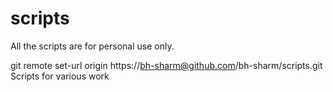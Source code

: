 # scripts
All the scripts are for personal use only.


git remote set-url origin https://bh-sharm@github.com/bh-sharm/scripts.git
Scripts for various work
